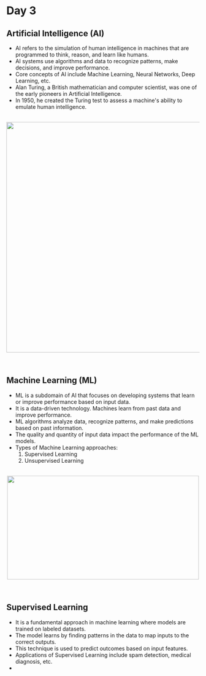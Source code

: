 # Day 3
## Artificial Intelligence (AI)
* AI refers to the simulation of human intelligence in machines that are programmed to think, reason, and learn like humans.
* AI systems use algorithms and data to recognize patterns, make decisions, and improve performance.
* Core concepts of AI include Machine Learning, Neural Networks, Deep Learning, etc.
* Alan Turing, a British mathematician and computer scientist, was one of the early pioneers in Artificial Intelligence.
* In 1950, he created the Turing test to assess a machine's ability to emulate human intelligence.
  
<p align="center">
<br>
  <img src="https://github.com/user-attachments/assets/e69e0711-d558-44af-a9c2-4a79262c51dc" width="600"/>
</p>
<br>

## Machine Learning (ML)
* ML is a subdomain of AI that focuses on developing systems that learn or improve performance based on input data.
* It is a data-driven technology. Machines learn from past data and improve performance.
* ML algorithms analyze data, recognize patterns, and make predictions based on past information.
* The quality and quantity of input data impact the performance of the ML models.
* Types of Machine Learning approaches:
  1. Supervised Learning
  2. Unsupervised Learning

<p align="center">
<br>
  <img src="https://github.com/user-attachments/assets/d60846da-0069-44ec-af5e-c60abe6d6323" width="500" height="270"/>
</p>
<br>

## Supervised Learning
* It is a fundamental approach in machine learning where models are trained on labeled datasets.
* The model learns by finding patterns in the data to map inputs to the correct outputs.
* This technique is used to predict outcomes based on input features.
* Applications of Supervised Learning include spam detection, medical diagnosis, etc.
* 

